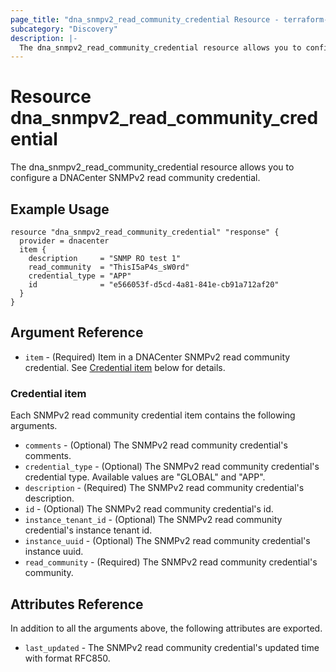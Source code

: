 ```yaml
---
page_title: "dna_snmpv2_read_community_credential Resource - terraform-provider-dnacenter"
subcategory: "Discovery"
description: |-
  The dna_snmpv2_read_community_credential resource allows you to configure a DNACenter SNMPv2 read community credential.
---
```


# Resource dna_snmpv2_read_community_credential

The dna_snmpv2_read_community_credential resource allows you to configure a DNACenter SNMPv2 read community credential.

## Example Usage

```hcl
resource "dna_snmpv2_read_community_credential" "response" {
  provider = dnacenter
  item {
    description     = "SNMP RO test 1"
    read_community  = "ThisI5aP4s_sW0rd"
    credential_type = "APP"
    id              = "e566053f-d5cd-4a81-841e-cb91a712af20"
  }
}
```

## Argument Reference

- `item` - (Required) Item in a DNACenter SNMPv2 read community credential. See [Credential item](#credential-item) below for details.

### Credential item

Each SNMPv2 read community credential item contains the following arguments.

- `comments` - (Optional) The SNMPv2 read community credential's comments.
- `credential_type` - (Optional) The SNMPv2 read community credential's credential type. Available values are "GLOBAL" and "APP".
- `description` - (Required) The SNMPv2 read community credential's description.
- `id` - (Optional) The SNMPv2 read community credential's id.
- `instance_tenant_id` - (Optional) The SNMPv2 read community credential's instance tenant id.
- `instance_uuid` - (Optional) The SNMPv2 read community credential's instance uuid.
- `read_community` - (Required) The SNMPv2 read community credential's community.

## Attributes Reference

In addition to all the arguments above, the following attributes are exported.

- `last_updated` - The SNMPv2 read community credential's updated time with format RFC850.
